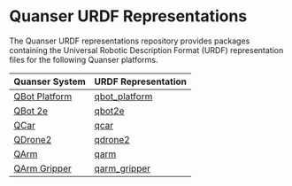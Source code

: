 <!-- 

Copyright (c) 2025 Quanser Inc. All rights reserved.
This software may be modified and distributed under the terms of the BSD-3-Clause license. 
Refer to the LICENSE file for details.
-->

# Quanser URDF Representations
The Quanser URDF representations repository provides packages containing the Universal Robotic Description Format (URDF) representation files for the following Quanser platforms.

| Quanser System | URDF Representation |
| :--- | :--- |
| [QBot Platform](https://www.quanser.com/products/qbot-platform/) | [qbot_platform](https://github.com/quanser/urdf_representations/qbot_platform) |
| [QBot 2e](https://www.quanser.com/products/qbot-2e/) | [qbot2e](https://github.com/quanser/urdf_representations/qbot2e) | 
| [QCar](https://www.quanser.com/products/qcar/) | [qcar](https://github.com/quanser/urdf_representations/qcar) | 
| [QDrone2](https://www.quanser.com/products/qdrone-2/) | [qdrone2](https://github.com/quanser/urdf_representations/qdrone2) | 
| [QArm](https://www.quanser.com/products/qarm/)       | [qarm](https://github.com/quanser/urdf_representations/qarm) |
| [QArm Gripper](https://www.quanser.com/products/qarm/) | [qarm_gripper](https://github.com/quanser/urdf_representations/qarm_gripper) |
